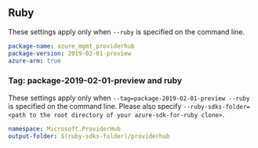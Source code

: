 ## Ruby

These settings apply only when `--ruby` is specified on the command line.

```yaml
package-name: azure_mgmt_providerhub
package-version: 2019-02-01-preview
azure-arm: true
```

### Tag: package-2019-02-01-preview and ruby

These settings apply only when `--tag=package-2019-02-01-preview --ruby` is specified on the command line.
Please also specify `--ruby-sdks-folder=<path to the root directory of your azure-sdk-for-ruby clone>`.

```yaml $(tag) == 'package-2019-02-01-preview' && $(ruby)
namespace: Microsoft.ProviderHub
output-folder: $(ruby-sdks-folder)/providerhub
```
